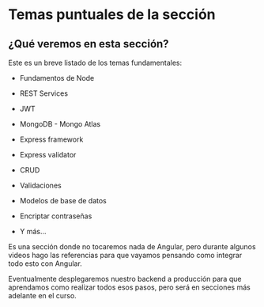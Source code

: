 # Temas puntuales de la sección

## ¿Qué veremos en esta sección?

Este es un breve listado de los temas fundamentales:

-   Fundamentos de Node

-   REST Services

-   JWT

-   MongoDB - Mongo Atlas

-   Express framework

-   Express validator

-   CRUD

-   Validaciones

-   Modelos de base de datos

-   Encriptar contraseñas

-   Y más...

Es una sección donde no tocaremos nada de Angular, pero durante algunos videos hago las referencias para que vayamos pensando como integrar todo esto con Angular.

Eventualmente desplegaremos nuestro backend a producción para que aprendamos como realizar todos esos pasos, pero será en secciones más adelante en el curso.
